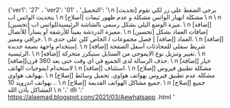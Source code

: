 {'ver1': '27' ، 'ver2': '01' ، 'التحميل': '\ n       [تحديث] يرجى الضغط على زر لكي تقوم بتحديث الواتس اب \ n [أصلاح] مشكلة انهيار الواتس مشكلة و عدم ظهور ثيمات \ n \ n [تحسين] ميزة الوضع اليلي بشكل رسمي بالشاشة الرئيسيةللواتس اب. \ n [إضافة] مميزة الدردشة يميناً للأرشفة أو يساراً للأتصال. \ n [تحسين] إضافات العماد بشكل خرافي ومميز. \ n العماد [إضافة] ] فصل مجموعات / الخاص كلن على حدى. \ n [إضافة] إستخدام واجهة بصمة جديدة. \ n [إضافة] شريط سفلي للمحادثات أسفل الصفحة الرئيسية. \ n [إضافة] تغيير وتنزيل نوع الايموجي من الستايل ستيكرز متحركة. \ n [إضافة]حذف الرسالة لدى الجميع في اي وقت حتى بعد 360 قرن. \ n [إضافة] خيار لاستخدام ايموجيات الهاتف \ n [إضافة] استئناف. \ n [إصلاح] مشكلة تطبيق فيروس بهواتف هواوي. \ n [إصلاح] مشكلة عدم تطبيق فيروس بهواتف هواوي. تحميل وسائط بهواتف اندرويد 10 .. \ n [إصلاح] جميع مشاكل الهواتف القديمة. \ n [إصلاح] جميع المشاكل بأذن الله \ n '،' dli ':' https://alaemad.blogspot.com/2021/03/Aewhatsapp .html '
